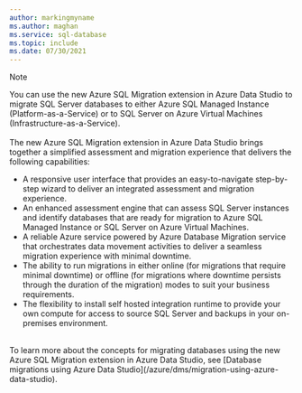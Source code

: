 ```yaml
---
author: markingmyname
ms.author: maghan
ms.service: sql-database
ms.topic: include
ms.date: 07/30/2021
---
```


> [!NOTE]
> You can use the new Azure SQL Migration extension in Azure Data Studio to migrate SQL Server databases to either Azure SQL Managed Instance (Platform-as-a-Service) or to SQL Server on Azure Virtual Machines (Infrastructure-as-a-Service).<br/><br/>
>The new Azure SQL Migration extension in Azure Data Studio brings together a simplified assessment and migration experience that delivers the following capabilities:<br/>
> - A responsive user interface that provides an easy-to-navigate step-by-step wizard to deliver an integrated assessment and migration experience.
> - An enhanced assessment engine that can assess SQL Server instances and identify databases that are ready for migration to Azure SQL Managed Instance or SQL Server on Azure Virtual Machines.
> - A reliable Azure service powered by Azure Database Migration service that orchestrates data movement activities to deliver a seamless migration experience with minimal downtime.
> - The ability to run migrations in either online (for migrations that require minimal downtime) or offline (for migrations where downtime persists through the duration of the migration) modes to suit your business requirements.
> - The flexibility to install self hosted integration runtime to provide your own compute for access to source SQL Server and backups in your on-premises environment.<br/>
><br/>
>To learn more about the concepts for migrating databases using the new Azure SQL Migration extension in Azure Data Studio, see [Database migrations using Azure Data Studio](/azure/dms/migration-using-azure-data-studio).

